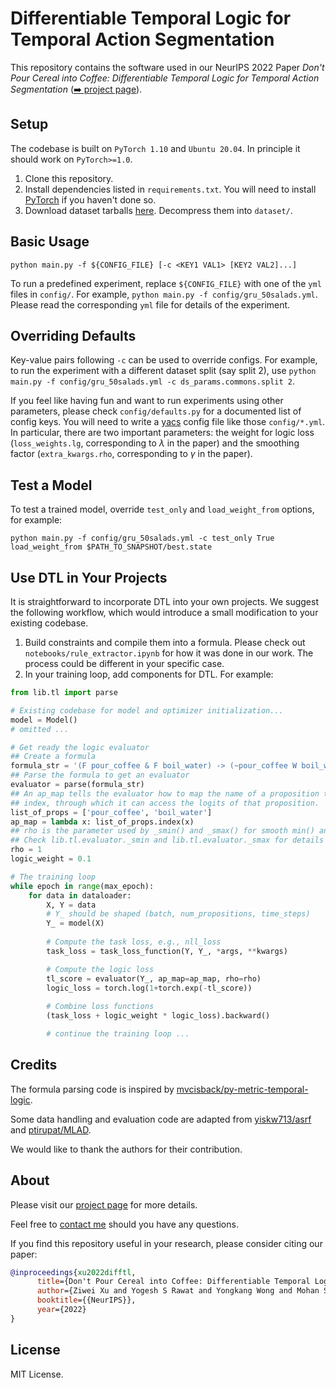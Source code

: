 # Differentiable Temporal Logic for Temporal Action Segmentation

This repository contains the software used in our NeurIPS 2022 Paper _Don't Pour Cereal into Coffee: Differentiable Temporal Logic for Temporal Action Segmentation_ ([➡️ project page](https://diff-tl.github.io/)).

## Setup

The codebase is built on `PyTorch 1.10` and `Ubuntu 20.04`.
In principle it should work on `PyTorch>=1.0`.

1. Clone this repository.
2. Install dependencies listed in `requirements.txt`. You will need to install [PyTorch](https://pytorch.org/get-started/locally/) if you haven't done so.
3. Download dataset tarballs [here](https://drive.google.com/drive/folders/1j19xtl6HjqtSr0TyLfOTp3R8N5wuU1I-?usp=share_link). Decompress them into `dataset/`.

## Basic Usage

```
python main.py -f ${CONFIG_FILE} [-c <KEY1 VAL1> [KEY2 VAL2]...]
```

To run a predefined experiment, replace `${CONFIG_FILE}` with one of the `yml` files
in `config/`.
For example, `python main.py -f config/gru_50salads.yml`.
Please read the corresponding `yml` file for details of the experiment.

## Overriding Defaults

Key-value pairs following `-c` can be used to override configs.
For example, to run the experiment with a different dataset split (say split 2), use `python main.py -f config/gru_50salads.yml -c ds_params.commons.split 2`.

If you feel like having fun and want to run experiments using other parameters, please check `config/defaults.py` for a documented list of config keys.
You will need to write a [yacs](https://github.com/rbgirshick/yacs) config file like those `config/*.yml`.
In particular, there are two important parameters: the weight for logic loss (`loss_weights.lg`, corresponding to $\lambda$ in the paper) and the smoothing factor (`extra_kwargs.rho`, corresponding to $\gamma$ in the paper).

## Test a Model

To test a trained model, override `test_only` and `load_weight_from` options, for example:
```
python main.py -f config/gru_50salads.yml -c test_only True load_weight_from $PATH_TO_SNAPSHOT/best.state
```

## Use DTL in Your Projects

It is straightforward to incorporate DTL into your own projects. 
We suggest the following workflow, 
which would introduce a small modification to your existing codebase.

1. Build constraints and compile them into a formula. Please check out `notebooks/rule_extractor.ipynb` for how it was done in our work. The process could be different in your specific case.
2. In your training loop, add components for DTL. For example:
```python
from lib.tl import parse

# Existing codebase for model and optimizer initialization...
model = Model()
# omitted ...

# Get ready the logic evaluator
## Create a formula
formula_str = '(F pour_coffee & F boil_water) -> (~pour_coffee W boil_water)'
## Parse the formula to get an evaluator
evaluator = parse(formula_str)
## An ap_map tells the evaluator how to map the name of a proposition to an 
## index, through which it can access the logits of that proposition.
list_of_props = ['pour_coffee', 'boil_water']
ap_map = lambda x: list_of_props.index(x)
## rho is the parameter used by _smin() and _smax() for smooth min() and max()
## Check lib.tl.evaluator._smin and lib.tl.evaluator._smax for details
rho = 1
logic_weight = 0.1

# The training loop
while epoch in range(max_epoch):
    for data in dataloader:
        X, Y = data
        # Y_ should be shaped (batch, num_propositions, time_steps)
        Y_ = model(X)
        
        # Compute the task loss, e.g., nll_loss
        task_loss = task_loss_function(Y, Y_, *args, **kwargs)

        # Compute the logic loss
        tl_score = evaluator(Y_, ap_map=ap_map, rho=rho)
        logic_loss = torch.log(1+torch.exp(-tl_score))
        
        # Combine loss functions
        (task_loss + logic_weight * logic_loss).backward()

        # continue the training loop ...
```


## Credits

The formula parsing code is inspired by [mvcisback/py-metric-temporal-logic](https://github.com/mvcisback/py-metric-temporal-logic).

Some data handling and evaluation code are adapted from [yiskw713/asrf](https://github.com/yiskw713/asrf) and [ptirupat/MLAD](https://github.com/ptirupat/MLAD/).

We would like to thank the authors for their contribution.

## About

Please visit our [project page](https://diff-tl.github.io/) for more details.

Feel free to [contact me](mailto://ziwei-xu@comp.nus.edu.sg) should you have any questions.

If you find this repository useful in your research, please consider citing our paper:

```bibtex
@inproceedings{xu2022difftl,
      title={Don't Pour Cereal into Coffee: Differentiable Temporal Logic for Temporal Action Segmentation}, 
      author={Ziwei Xu and Yogesh S Rawat and Yongkang Wong and Mohan S Kankanhalli and Mubarak Shah},
      booktitle={{NeurIPS}},
      year={2022}
}
```

## License

MIT License.
